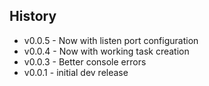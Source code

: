 ## History ##

* v0.0.5 - Now with listen port configuration
* v0.0.4 - Now with working task creation
* v0.0.3 - Better console errors
* v0.0.1 - initial dev release
